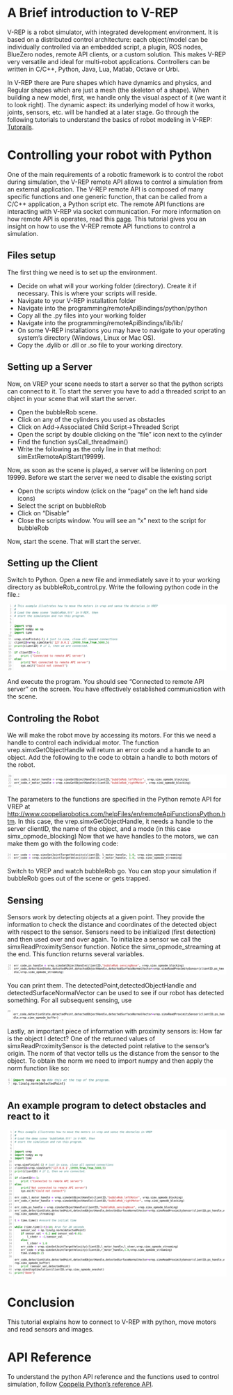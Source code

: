 # A Brief introduction to V-REP

V-REP is a robot simulator, with integrated development environment. It is based on a distributed control architecture: each object/model can be individually controlled via an embedded script, a plugin, ROS nodes, BlueZero nodes, remote API clients, or a custom solution. This makes V-REP very versatile and ideal for multi-robot applications. Controllers can be written in C/C++, Python, Java, Lua, Matlab, Octave or Urbi.

In V-REP there are Pure shapes which have dynamics and physics, and Regular shapes which are just a mesh (the skeleton of a shape). When building a new model, first, we handle only the visual aspect of it (we want it to look right). The dynamic aspect: its underlying model of how it works, joints, sensors, etc. will be handled at a later stage. Go through the following tutorials to understand the basics of robot modeling in V-REP: [Tutorails](http://www.coppeliarobotics.com/helpFiles/en/tutorials.htm).

# Controlling your robot with Python

One of the main requirements of a robotic framework is to control the robot during simulation, the V-REP remote API allows to control a simulation from an external application. The V-REP remote API is composed of many specific functions and one generic function, that can be called from a C/C++ application, a Python script etc. The remote API functions are interacting with V-REP via socket communication. For more information on how remote API is operates, read this [page](http://www.coppeliarobotics.com/helpFiles/en/legacyRemoteApiOverview.htm).
This tutorial gives you an insight on how to use the V-REP remote API functions to control a simulation.

## Files setup
The first thing we need is to set up the environment.
- Decide on what will your working folder (directory). Create it if necessary. This is where your scripts will reside.
- Navigate to your V-REP installation folder
- Navigate into the programming/remoteApiBindings/python/python
- Copy all the .py files into your working folder
- Navigate into the programming/remoteApiBindings/lib/lib/
- On some V-REP installations you may have to navigate to your operating system’s directory (Windows, Linux or Mac OS).
- Copy the .dylib or .dll or .so file to your working directory.

## Setting up a Server
Now, on VREP your scene needs to start a server so that the python scripts can connect to it. To start the server you have to add a threaded script to an object in your scene that will start the server.
- Open the bubbleRob scene.
- Click on any of the cylinders you used as obstacles
- Click on Add→Associated Child Script→Threaded Script
- Open the script by double clicking on the “file” icon next to the cylinder
- Find the function sysCall_threadmain()
- Write the following as the only line in that method: simExtRemoteApiStart(19999).

Now, as soon as the scene is played, a server will be listening on port 19999. Before we start the server we need to disable the existing script

- Open the scripts window (click on the “page” on the left hand side icons)
- Select the script on bubbleRob
- Click on “Disable”
- Close the scripts window. You will see an “x” next to the script for bubbleRob

Now, start the scene. That will start the server.


## Setting up the Client

Switch to Python. Open a new file and immediately save it to your working directory as bubbleRob_control.py. Write the following python code in the file.:

![Setup Clinet](./images/client_setup.png)

And execute the program. You should see “Connected to remote API server” on the screen. You have effectively established communication with the scene.

## Controling the Robot

We will make the robot move by accessing its motors. For this we need a handle to control each individual motor. The function vrep.simxGetObjectHandle will return an error code and a handle to an object. Add the following to the code to obtain a handle to both motors of the robot.

![Get Motor Handle](./images/motor_handle.png)

The parameters to the functions are specified in the Python remote API for VREP at http://www.coppeliarobotics.com/helpFiles/en/remoteApiFunctionsPython.htm. In this case, the vrep.simxGetObjectHandle, it needs a handle to the server clientID, the name of the object, and a mode (in this case simx_opmode_blocking)
Now that we have handles to the motors, we can make them go with the following code:

![Control Motor](./images/motor_control.png)

Switch to VREP and watch bubbleRob go. You can stop your simulation if bubbleRob goes out of the scene or gets trapped.

## Sensing

Sensors work by detecting objects at a given point. They provide the information to check the distance and coordinates of the detected object with respect to the sensor. Sensors need to be initialized (first detection) and then used over and over again. To initialize a sensor we call the simxReadProximitySensor function. Notice the simx_opmode_streaming at the end. This function returns several variables.

![Proximity Sensor handle and initial sensing](./images/ps_handle.png)

You can print them. The detectedPoint,detectedObjectHandle and detectedSurfaceNormalVector can be used to see if our robot has detected something.
For all subsequent sensing, use

![Proximity Sensor subsequent sensing](./images/ps_sub_sensing.png)

Lastly, an important piece of information with proximity sensors is: How far is the object I detect?
One of the returned values of simxReadProximitySensor is the detected point relative to the sensor’s origin. The norm of that vector tells us the distance from the sensor to the object. To obtain the norm we need to import numpy and then apply the norm function like so:

![Calculate Norm](./images/norm.png)

## An example program to detect obstacles and react to it

![Example Program](./images/example_program.png)

# Conclusion
This tutorial explains how to connect to V-REP with python, move motors and read sensors and images.

# API Reference
To understand the python API reference and the functions used to control simulation, follow [Coppelia Python’s reference API](http://www.coppeliarobotics.com/helpFiles/en/remoteApiFunctionsPython.htm).
